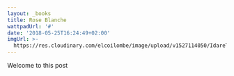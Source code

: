 ```yaml
---
layout: _books
title: Rose Blanche
wattpadUrl: '#'
date: '2018-05-25T16:24:49+02:00'
imgUrl: >-
  https://res.cloudinary.com/elcoilombe/image/upload/v1527114050/IdareToWrite/couverture.jpg
---
```

Welcome to this post
